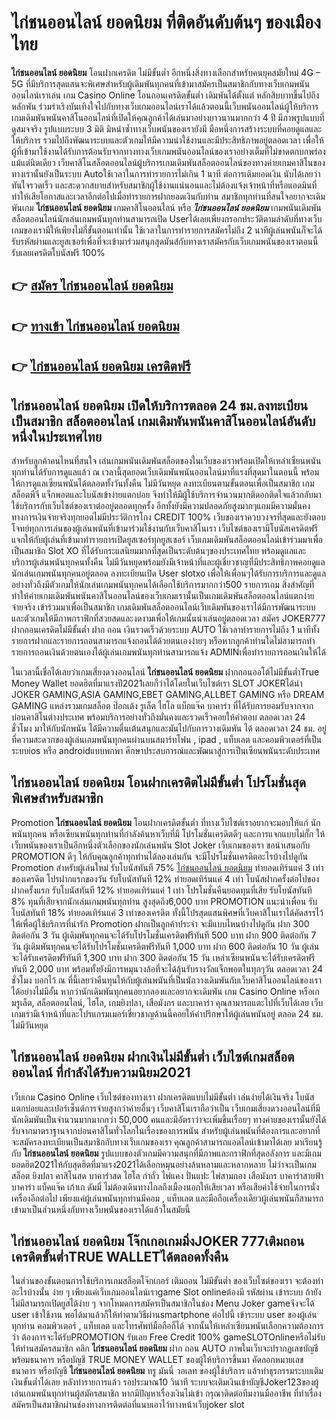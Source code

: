 # ไก่ชนออนไลน์ ยอดนิยม  ที่ติดอันดับต้นๆ ของเมืองไทย

**ไก่ชนออนไลน์ ยอดนิยม** โอนฝากเครดิต ไม่มีขั้นต่ำ  อีกหนึ่งสิ่งทางเลือกสำหรับคนยุคสมัยใหม่ 4G – 5G ที่มีบริการสุดแสนจะพิเศษสำหรับผู้เดิมพันทุกคนที่เข้ามาสมัครเป็นสมาชิกกับทางเว็บเกมพนันออนไลน์เราเล่น เกม Casino Online โอนถอนเครดิตขั้นต่ำ เดิมพันได้ตั้งแต่ หลักสิบบาทขึ้นไปถึงหลักพัน ร่วมร่าเริงบันเทิงใจไปกับทางเว็บเกมออนไลน์เราได้แล้วตอนนี้เว็บพนันออนไลน์ผู้ให้บริการเกมเดิมพันพนันคาสิโนออนไลน์ที่เปิดให้คุณลูกค้าได้เล่นมาอย่างยาวนานมากกว่า 4 ปี มีภาพรูปแบบที่ดูสมจจริง รูปแบบระบบ 3 มิติ
มิหนำซ้ำทางเว็บพนันของเรายังมี มือหนึ่งการสร้างระบบที่คอยดูแลและให้บริการ  รวมไปถึงพัฒนาระบบและตัวเกมให้มีความน่าใช้งานและมีประสิทธิภาพอยู่ตลอดเวลา เพื่อให้ผู้ที่เข้ามาใช้งานได้รับการต้อนรับจากทางทางเว็บเกมพนันออนไลน์ของเราอย่างเต็มที่ไม่ขาดตกบกพร่องแม้แต่นิดเดียว เว็บคาสิโนสล็อตออนไลน์ผู้บริการเกมเดิมพันสล็อตออนไลน์ของทางค่ายเกมคาสิโนของทางเรานั้นยังเป็นระบบ Autoใช้เวลาในการทำรายการไม่เกิน 1 นาที ต่อการเติมยอดเงิน นับได้เลยว่าทันใจรวดเร็ว และสะดวกสบายสำหรับสมาชิกผู้ใช้งานแน่นอนและไม่ต้องแจ้งเจ้าหน้าที่หรือแอดมินที่ทำให้เสียโอกาสและเวลาอีกต่อไปเมื่อทำรายการฝากยอดเงินกับท่าน
สมาชิกทุกท่านที่สนใจอยากจะเดิมพันเกม **ไก่ชนออนไลน์ ยอดนิยม** เกมคาสิโนออนไลน์ หรือ ***ไก่ชนออนไลน์ ยอดนิยม*** เกมพนันเดิมพันสล็อตออนไลน์นักเล่นเกมพนันทุกท่านสามารถเปิด Userได้เลยเพียงกรอกประวัติตามลำดับที่ทางเว็บเกมของเรามีให้เพียงไม่กี่ขั้นตอนเท่านั้น ใช้เวลาในการทำรายการสมัครไม่ถึง 2 นาทีผู้เล่นพนันก็จะได้รับรหัสผ่านและยูสเซอร์เพื่อที่จะเข้ามาร่วมสนุกสุดมันส์กับทางเราสมัครกับเว็บเกมพนันของเราตอนนี้รับเลยเครดิตโบนัสฟรี 100%

## 👉 [สมัคร ไก่ชนออนไลน์ ยอดนิยม](https://archa888.com/)
## 👉 [ทางเข้า ไก่ชนออนไลน์ ยอดนิยม](https://archa888.com/)
## 👉 [ไก่ชนออนไลน์ ยอดนิยม เครดิตฟรี](https://archa888.com/)

## ไก่ชนออนไลน์ ยอดนิยม เปิดให้บริการตลอด  24 ชม.ลงทะเบียนเป็นสมาชิก สล็อตออนไลน์ เกมเดิมพันพนันคาสิโนออนไลน์อันดับหนึ่งในประเทศไทย

สำหรับลูกค้าคนไหนที่สนใจ เล่นเกมพนันเดิมพันสล็อตของในเว็บของเราพร้อมเปิดให้เหล่าเซียนพนันทุกท่านได้รับการดูแลแล้ว ณ เวลานี้สุดยอดเว็บเดิมพันพนันออนไลน์มาที่แรงที่สุดมาในตอนนี้ พร้อมให้การดูแลเซียนพนันได้ตลอดทั้งวันทั้งคืน ไม่มีวันหยุด ลงทะเบียนตามขั้นตอนเพื่อเป็นสมาชิก เกมสล็อตพีจี แจ็กพอตและโบนัสเข้าง่ายแตกบ่อย จึงทำให้มีผู้ใช้บริการจำนวนมากติดอกติดใจแล้วกลับมาใช้บริการกับเว็บไซต์ของเราต่ออยู่ตลอดทุกครั้ง อีกทั้งยังมีความปลอดภัยสูงมากๆแถมมีความมั่นคงทางการเงินจ่ายจริงทุกยอดไม่มีประวัติการโกง CREDIT 100% เว็บของเราควบวงจรที่สุดและยังตอบโจทย์ทุกการเล่นของผู้เล่นพนันที่เข้ามาร่วมใช้งานกับเว็บคาสิโนเรา
เว็บไซต์ของเรามีโบนัสเครดิตฟรีแจกให้กับผู้เล่นที่เข้ามาทำรายการเปิดยูสเซอร์ทุกยูสเซอร์ เว็บเกมเดิมพันสล็อตออนไลน์เข้าร่วมมาเพื่อเป็นสมาชิก Slot XO ที่ได้รับกระแสนิยมมากที่สุดเป็นระดับต้นๆของประเทศไทย พร้อมดูแลและบริการผู้เล่นพนันทุกคนทั้งคืน ไม่มีวันหยุดพร้อมยังมีเจ้าหน้าที่และผู้เชี่ยวชาญที่มีประสิทธิภาพคอยดูแลนักเล่นเกมพนันทุกคนอยู่ตลอด ลงทะเบียนเปิด User slotxo เพื่อให้เพื่อนๆได้รับการบริการและดูแลอย่างทั่วถึงมีตัวเกมให้นักเล่นเกมพนันทุกคนได้เลือกใช้บริการมากกว่า500 รายการเกม
สิ่งสำคัญที่ทำให้ค่ายเกมเดิมพันพนันคาสิโนออนไลน์ของเว็บเกมเรานั้นเป็นเกมเดิมพันสล็อตออนไลน์แตกง่าย จ่ายจริง เข้าร่วมมาเพื่อเป็นสมาชิก  เกมเดิมพันสล็อตออนไลน์เว็บเดิมพันของเราได้มีการพัฒนาระบบและตัวเกมให้มีภาพกราฟิกที่สวยสดและงดงามเพื่อให้เกมนั้นน่าเล่นอยู่ตลอดเวลา สมัคร JOKER777 ฝากถอนเครดิตไม่มีขั้นต่ำ ฝาก ถอน เงินรวดเร็วด้วยระบบ AUTO ใช้เวลาทำรายการไม่ถึง 1 นาทีทั้งรายการฝากและรายการถอนสามารถแจ้งถอนได้ด้วยตนเองง่ายๆ หรือหากลูกค้าท่านใดไม่สามารถทำรายการถอนเงินด้วยตนเองได้ผู้เล่นเกมพนันทุกท่านสามารถแจ้ง ADMINเพื่อทำรายการถอนเงินให้ได้

ในเวลานี้เชื่อได้เลยว่าเกมเสี่ยงดวงออนไลน์ **ไก่ชนออนไลน์ ยอดนิยม** ฝากถอนออโต้ไม่มีขั้นต่ำTrue Money Wallet ยอดฮิตที่มาแรงปี2021เลยก็ว่าได้โดยในเว็บไซต์เรา SLOT JOKERได้นำ  JOKER GAMING,ASIA GAMING,EBET GAMING,ALLBET GAMING หรือ DREAM GAMING แหล่งรวมเกมสล็อต ป๊อกเด้ง รูเล็ต ไฮโล แบ็กแจ๊ค บาคาร่า ที่ได้รับการยอมรับจากจากบ่อนคาสิโนต่างประเทศ พร้อมบริการอย่างทั่วถึงมั่นคงและรวดเร็วคอยให้คำตอบ ตลอดเวลา 24 ชั่วโมง มาให้กับนักพนัน ได้มีความตื่นเต้นสนุกและมันไปกับการวางเดิมพัน ได้ ตลอดเวลา 24 ชม. อยู่ที่ความสะดวกของผู้เล่นเกมพนันทุกคนผ่านบนสมาร์ทโฟน , ipad , แท็บเลต และคอมพิวเตอร์ที่เป็นระบบios หรือ androidแบบพกพา ศึกษาประสบการณ์และพัฒนาสู่การเป็นเซียนพนันระดับประเทศ

## ไก่ชนออนไลน์ ยอดนิยม โอนฝากเครดิตไม่มีขั้นต่ำ โปรโมชั่นสุดพิเศษสำหรับสมาชิก

 Promotion  **ไก่ชนออนไลน์ ยอดนิยม** โอนฝากเครดิตขั้นต่ำ ที่ทางเว็บไซต์เราอยากจะมอบให้แก่  นักพนันทุกคน หรือเซียนพนันทุกท่านที่กำลังค้นหาเว็บที่มี โปรโมชั่นเครดิตดีๆ และการแจกแบบไม่กั๊ก ให้เว็บพนันของเราเป็นอีกหนึ่งตัวเลือกของนักเล่นพนัน Slot Joker เว็บเกมของเรา ขอนำเสนอกับ PROMOTION ดีๆ ให้กับคุณลูกค้าทุกท่านได้ลองเล่นกัน จะมีโปรโมชั่นเครดิตอะไรบ้างไปดูกัน
 Promotion สำหรับผู้เล่นใหม่ รับโบนัสทันที 75% [ไก่ชนออนไลน์ ยอดนิยม](https://archa888.com/) ทำยอดเทิร์นแค่ 3 เท่าของเครดิต
โปรฝากแรกของวัน รับโบนัสทันที 12% ทำยอดเทิร์นแค่ 4 เท่า
โบนัสฝากครั้งต่อไปของฝากครั้งแรก รับโบนัสทันที 12% ทำยอดเทิร์นแค่ 1 เท่า
โปรโมชั่นคืนยอดทุนที่เสีย รับโบนัสทันที 8% ทุนที่เสียจากนักเล่นเกมพนันทุกท่าน สูงสุดถึง6,000 บาท
 PROMOTION แนะนำเพื่อน รับโบนัสทันที 18% ทำยอดเทิร์นแค่ 3 เท่าของเครดิต
ทั้งนี้โปรสุดแสนพิศษที่เว็บคาสิโนเราได้คัดสรรไว้ให้เพื่อผู้ใช้บริการที่น่ารัก  Promotion ฝากเป็นลูกค้าประจำ จะมีแบบไหนบ้างไปดูกัน
ฝาก 300 ติดต่อกัน 3 วัน ผู้เดิมพันทุกคนจะได้รับโปรโมชั่นเครดิตฟรีทันที 500 บาท
ฝาก 900 ติดต่อกัน 7 วัน ผู้เดิมพันทุกคนจะได้รับโปรโมชั่นเครดิตฟรีทันที 1,000 บาท
ฝาก 600 ติดต่อกัน 10 วัน ผู้เล่นจะได้รับเครดิตฟรีทันที 1,300 บาท
ฝาก 300 ติดต่อกัน 15 วัน เหล่าเซียนพนันจะได้รับเครดิตฟรีทันที 2,000 บาท
พร้อมทั้งยังมีการหมุนวงล้อที่จะได้ลุ้นรับรางวัลแจ็กพอตในทุกๆวัน ตลอดเวลา 24 ชั่วโมง บอกไว้ ณ ที่นี้เลยว่าคืนทุนให้กับผู้เล่นพนันที่เป็นนักวางเดิมพันกับเว็บคาสิโนออนไลน์ของเราได้อย่างไม่มีอั้น หากว่านักเดิมพันทุกคนอยากลองและอยากจะเดิมพัน เกม  Casino Online หรือเกมรูเล็ต, สล็อตออนไลน์, ไฮโล, เกมยิงปลา, เสือมังกร และบาคาร่า คุณสามารถแตะไปที่เว็บได้เลย เว็บเกมเรามีเจ้าหน้าที่และโปรแกรมเมอร์เชี่ยวชาญด้านนี้คอยให้คำปรึกษาให้ผู้เล่นพนันอยู่ ตลอด 24 ชม. ไม่มีวันหยุด

## ไก่ชนออนไลน์ ยอดนิยม ฝากเงินไม่มีขั้นต่ำ  เว็บไซต์เกมสล็อตออนไลน์ ที่กำลังได้รับความนิยม2021

เว็บเกม  Casino Online เว็บไซต์ของทางเรา ฝากเครดิตแบบไม่มีขั้นต่ำ เล่นง่ายได้เงินจริง โบนัสแตกบ่อยและเปอร์เซ็นต์การจ่ายสูงกว่าค่ายอื่นๆ เว็บคาสิโนเราถือว่าเป็น เว็บเกมเสี่ยงดวงออนไลน์ที่มีนักเดิมพันเป็นจำนวนมากมากกว่า 50,000 คนและมีอัตราว่าจะเพิ่มขึ้นเรื่อยๆ ทางค่ายของเรานั้นยังได้รับจากมาตราฐานจากบ่อนคาสิโนทั่วโลกในเรื่องของการพนัน สำหรับผู้เล่นพนันที่ต้องการและอยากที่จะสมัครลงทะเบียนเป็นสมาชิกกับทางเว็บเกมของเรา คุณลูกค้าสามารถแอดไลน์เข้ามาได้เลย
	มาเรียนรู้กับ **ไก่ชนออนไลน์ ยอดนิยม** รูปแบบของตัวเกมมีความสนุกที่มีภาพและกราฟิกที่สุดอลังการ และมีเกมยอดฮิต2021ให้กับสุดฮิตที่มาแรง2021ได้เลือกหมุนอย่างล้นหลามและหลากหลาย  ไม่ว่าจะเป็นเกมสล็อต ยิงปลา คาสิโนสด บาคาร่าสด ไฮโล กำถั่ว ไพ่แคง ปั่นแปะ ไพ่สามกอง เสือมังกร บาคาร่าสายฟ้า บาคาร่า แบ็คแจ๊ค เก้าเก ดัมมี่ ไม่ต้องเดินทางไกลถึงเมืองนอกให้เสียเวลา หรือเสียค่าใช้จ่ายในการนั่งเครื่องอีกต่อไป เพียงแค่ผู้เล่นพนันทุกท่านมีคอม , แท็บเลต และมือถือเครื่องเดียวผู้เล่นพนันก็สามารถเข้ามาเป็นส่วนหนึ่งกับทางเว็บพนันของเราได้แล้วในสมัยนี้

## ไก่ชนออนไลน์ ยอดนิยม โจ๊กเกอเกมมิ่งJOKER 777เติมถอนเครดิตขั้นต่ำTRUE WALLETได้ตลอดทั้งคืน

ในส่วนของขั้นตอนการใช้บริการเกมสล็อตโจ๊กเกอร์ เติมถอน ไม่มีขั้นต่ำ ของเว็บไซต์ของเรา จะต้องทำอะไรบ้างนั้น ง่าย ๆ เพียงแค่เว็บเกมออนไลน์เราgame Slot onlineต้องมี รหัสผ่าน เข้าระบบ ถ้ายังไม่มีสามารถเปิดยูสได้ง่าย ๆ จากโหมดการสมัครเป็นสมาชิกในช่อง Menu Joker gameจึงจะได้ user เข้าใช้งาน พอได้มาแล้วก็ให้ทำตามวิธีผ่านsmartphone ต่อไปนี้
เข้าระบบ user  ของผู้เล่นทุกท่าน คอมพิวเตอร์ , แท็บเลต และโทรศัพท์มือถือก็ได้
จากนั้นให้เหล่าเซียนพนันเลือกความต้องการว่า ต้องการจะได้รับPROMOTION รับเลย Free Credit 100% gameSLOTOnlineหรือไม่รับ
ให้ท่านสมัครสมาชิก คลิก **ไก่ชนออนไลน์ ยอดนิยม** ฝาก ถอน AUTO ภาพในเว็บจะปรากฏเลขบัญชีพร้อมธนาคาร หรือบัญชี TRUE MONEY WALLET ของผู้ให้บริการขึ้นมา
คัดลอกหมายเลขธนาคาร หรือบัญชี **ไก่ชนออนไลน์ ยอดนิยม** ทรู มันนี่ วอเลท ของผู้ใช้บริการ แล้วทำธุรกรรมระบบเติมเงินขั้นต่ำได้เลย
หลังทำรายการแล้ว รอประมาณ10 วินาที ระบบจะเติมเงินเข้าบัญชีJoker123ของผู้เล่นเกมพนันทุกท่านผู้สมัครสมาชิก
หากมีปัญหาเรื่องเงินไม่เข้า กรุณาติดต่อทีมงานมืออาชีพ ที่ทำเรื่องสมัครเป็นสมาชิกผ่านช่องทางการติดต่อที่แนบเอาไว้ทางหน้าเว็บjoker slot



